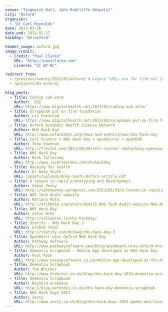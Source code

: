 ```yaml
---
venue: "Tingewick Hall, John Radcliffe Hospital"
city: "Oxford"
organiser:
  - "Dr Carl Reynolds"
date: 2013-01-26
date_end: 2013-01-27
hackday: "03-oxford"

header_image: oxford.jpg
image_credit: 
  - Credit: "Paul Clarke"
    URL: "http://paulclarke.com"
    Licence: "CC BY-NC"

redirect_from:
  - /previous/events/2013/01/oxford/ # Legacy "URLs are for life not just for Christmas"
  - /projects/03-oxford/

blog_posts:
  - Title: Coding sub-zero
    Author:  EHI
    URL: https://www.digitalhealth.net/2013/01/coding-sub-zero/
  - Title: Scrapbook put on firm foundation
    Author: Lis Evenstad
    URL: https://www.digitalhealth.net/2013/03/scrapbook-put-on-firm-foundation/
  - Title: Oxford Academic Health Science Network
    Author: NHS Hack Day
    URL: http://www.oxfordahsn.org/news-and-events/news/nhs-hack-day
  - Title: Cell Counter + NHS Hack Day + openSource + openEHR
    Author: Tony Shannon
    URL: http://frectal.com/2012/09/30/cell-counter-nhshackday-opensourceopenehr/
  - Title: NHS Hack Day
    Author: Nick Tollervey
    URL: http://www.josetteorama.com/nhshackday
  - Title: Hacking for health
    Author: Dr Andy South
    URL: /assets/uploads/Andy-South-Oxford-article.pdf
  - Title: A lesson in rapid prototyping and development
    Author: Simon Penny
    URL: http://simonpenny.wordpress.com/2013/01/29/a-lesson-in-rapid-prototyping-development/
  - Title: NHS Tech Audit website
    Author: Mariana Mota
    URL: http://dribbble.com/shots/914231-NHS-Tech-Audit-website-NHS-Hack-Day-Oxford
  - Title: NHS Hack Day
    Author: Colin Wren
    URL: http://colinwren.is/nhs-hackday/
  - Title: Storify - NHS Hack Day 3
    Author: Graham Steel
    URL: http://storify.com/mcdawg/nhs-hack-day-3
  - Title: OpenHeart wins Oxford NHS Hack Day
    Author: Pathway Software
    URL: http://www.pathwaysoftware.com/blog/openheart-wins-oxford-nhs-hack-day
  - Title: Dementia Scrapbook - Mobile App developed at NHS Hack Day
    Author: Paul Ryan
    URL: http://www.stepupsoftware.co.uk/mobile-app-developed-at-nhs-hack-day/
  - Title: Dementia Scrapbook
    Author: Tom Whicher
    URL: http://www.drdoctor.co.uk/blog/nhs-hack-day-2013-dementia-scrapbook
  - Title: Dementia Scrapbook
    Author: Reynold Greenhow
    URL: http://blog.oxfordcc.co.uk/nhs-hack-day-dementia-scrapbook
  - Title: NHS Hack Days 2013
    Author: Zesty
    URL: http://www.zesty.co.uk/blog/nhs-hack-days-2013-geeks-who-love-the-nhs
---
```

